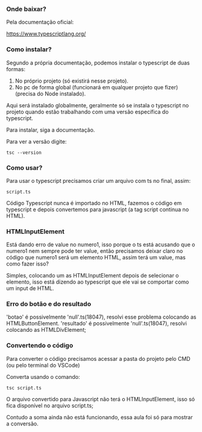### Onde baixar?

Pela documentação oficial:

https://www.typescriptlang.org/

### Como instalar?

Segundo a própria documentação, podemos instalar o typescript de duas formas:

1. No próprio projeto (só existirá nesse projeto).
2. No pc de forma global (funcionará em qualquer projeto que fizer) (precisa do Node instalado).

Aqui será instalado globalmente, geralmente só se instala o typescript no projeto quando estão trabalhando com uma versão específica do typescript.

Para instalar, siga a documentação.

Para ver a versão digite:

```
tsc --version
```

### Como usar?

Para usar o typescript precisamos criar um arquivo com ts no final, assim:

```
script.ts
```

Código Typescript nunca é importado no HTML, fazemos o código em typescript e depois convertemos para javascript (a tag script continua no HTML).

### HTMLInputElement

Está dando erro de value no numero1, isso porque o ts está acusando que o numero1 nem sempre pode ter value, então precisamos deixar claro no código que numero1 será um elemento HTML, assim terá um value, mas como fazer isso?

Simples, colocando um as HTMLInputElement depois de selecionar o elemento, isso está dizendo ao typescript que ele vai se comportar como um input de HTML.

### Erro do botão e do resultado

'botao' é possivelmente 'null'.ts(18047), resolvi esse problema colocando as HTMLButtonElement.
'resultado' é possivelmente 'null'.ts(18047), resolvi colocando as HTMLDivElement;

### Convertendo o código

Para converter o código precisamos acessar a pasta do projeto pelo CMD (ou pelo terminal do VSCode)

Converta usando o comando:

```
tsc script.ts
```

O arquivo convertido para Javascript não terá o HTMLInputElement, isso só fica disponível no arquivo script.ts;

Contudo a soma ainda não está funcionando, essa aula foi só para mostrar a conversão.
